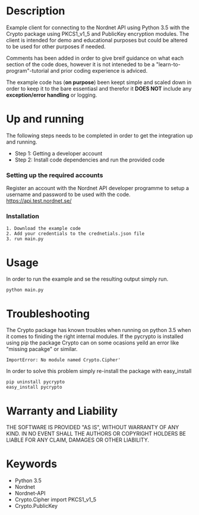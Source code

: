 # Description
Example client for connecting to the Nordnet API using Python 3.5 with the Crypto package using PKCS1_v1_5 and
PublicKey encryption modules. The client is intended for demo and educational purposes but could be altered to
be used for other purposes if needed.

Comments has been added in order to give breif guidance on what each section of the code does, however it is not
inteneded to be a "learn-to-program"-tutorial and prior coding experience is adviced.

The example code has (**on purpose**) been keept simple and scaled down in order to keep it to the bare essentiasl and
therefor it **DOES NOT** include any **exception/error handling** or logging.

# Up and running
The following steps needs to be completed in order to get the integration up and running.
* Step 1: Getting a developer account
 * Step 2: Install code dependencies and run the provided code

### Setting up the required accounts
Register an account with the Nordnet API developer programme to setup a username and password to be used with the code.
https://api.test.nordnet.se/

### Installation
```
1. Download the example code
2. Add your credentials to the crednetials.json file
3. run main.py
```

# Usage
In order to run the example and se the resulting output simply run.
```
python main.py
```

# Troubleshooting
The Crypto package has known troubles when running on python 3.5 when it comes to finiding the right internal modules.
If the pycrypto is installed using pip the package Crypto can on some ocasions yeild an error like "missing pacakge" or
similar.
```
ImportError: No module named Crypto.Cipher'
```
In order to solve this problem simply re-install the package with easy_install
```
pip uninstall pycrypto
easy_install pycrypto
```
# Warranty and Liability
THE SOFTWARE IS PROVIDED "AS IS", WITHOUT WARRANTY OF ANY KIND.
IN NO EVENT SHALL THE AUTHORS OR COPYRIGHT HOLDERS BE LIABLE FOR ANY CLAIM, DAMAGES OR OTHER
LIABILITY.

# Keywords
* Python 3.5
* Nordnet
* Nordnet-API
* Crypto.Cipher import PKCS1_v1_5
* Crypto.PublicKey